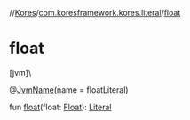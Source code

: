 //[Kores](../../index.md)/[com.koresframework.kores.literal](index.md)/[float](float.md)

# float

[jvm]\

@[JvmName](https://kotlinlang.org/api/latest/jvm/stdlib/kotlin.jvm/-jvm-name/index.html)(name = floatLiteral)

fun [float](float.md)(float: [Float](https://kotlinlang.org/api/latest/jvm/stdlib/kotlin/-float/index.html)): [Literal](-literal/index.md)
